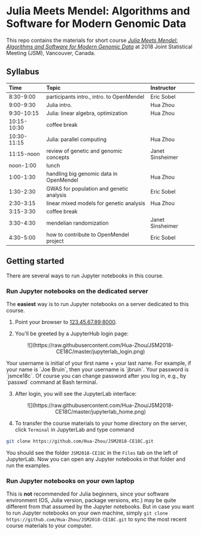 # Julia Meets Mendel: Algorithms and Software for Modern Genomic Data

This repo contains the materials for short course [_Julia Meets Mendel: Algorithms and Software for Modern Genomic Data_](http://ww2.amstat.org/meetings/jsm/2018/onlineprogram/ActivityDetails.cfm?SessionID=215388) at 2018 Joint Statistical Meeting (JSM), Vancouver, Canada.

## Syllabus

| Time | Topic | Instructor |  
|:-----------|:------------|:------------|  
| 8:30-9:00 | participants intro., intro. to OpenMendel | Eric Sobel |  
| 9:00-9:30 | Julia intro. | Hua Zhou |  
| 9:30-10:15 | Julia: linear algebra, optimization | Hua Zhou |  
| 10:15-10:30 | coffee break | |  
| 10:30-11:15 | Julia: parallel computing | Hua Zhou |  
| 11:15-noon | review of genetic and genomic concepts | Janet Sinsheimer |  
| noon-1:00 | lunch | |  
| 1:00-1:30 | handling big genomic data in OpenMendel | Hua Zhou |  
| 1:30-2:30 | GWAS for population and genetic analysis | Eric Sobel |  
| 2:30-3:15 | linear mixed models for genetic analysis | Hua Zhou |  
| 3:15-3:30 | coffee break | |  
| 3:30-4:30 | mendelian randomization | Janet Sinsheimer |  
| 4:30-5:00 | how to contribute to OpenMendel project | Eric Sobel |  

## Getting started

There are several ways to run Jupyter notebooks in this course.

### Run Jupyter notebooks on the dedicated server

The **easiest** way is to run Jupyter notebooks on a server dedicated to this course.  

1. Point your browser to [123.45.67.89:8000](123.45.67.89:8000).  

2. You'll be greeted by a JupyterHub login page:  
<p align="center">
![](https://raw.githubusercontent.com/Hua-Zhou/JSM2018-CE18C/master/jupyterlab_login.png)
</p>
Your username is initial of your first name + your last name. For example, if your name is `Joe Bruin`, then your username is `jbruin`. Your password is `jsmce18c`. Of course you can change password after you log in, e.g., by `passwd` command at Bash terminal.

3. After login, you will see the JupyterLab interface:
<p align="center">
![](https://raw.githubusercontent.com/Hua-Zhou/JSM2018-CE18C/master/jupyterlab_home.png)
</p>

4. To transfer the course materials to your home directory on the server, click `Terminal` in JupyterLab and type command
```bash
git clone https://github.com/Hua-Zhou/JSM2018-CE18C.git
```
You should see the folder `JSM2018-CE18C` in the `Files` tab on the left of JupyterLab. Now you can open any Jupyter notebooks in that folder and run the examples.

### Run Jupyter notebooks on your own laptop

This is **not** recommended for Julia beginners, since your software environment (OS, Julia version, package versions, etc.) may be quite different from that assumed by the Jupyter notebooks. But in case you want to run Jupyter notebooks on your own machine, simply `git clone https://github.com/Hua-Zhou/JSM2018-CE18C.git` to sync the most recent course materials to your computer.

